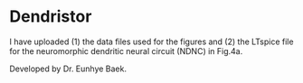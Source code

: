 # Dendristor

I have uploaded
(1) the data files used for the figures and 
(2) the LTspice file for the neuromorphic dendritic neural circuit (NDNC) in Fig.4a.

Developed by Dr. Eunhye Baek. 
